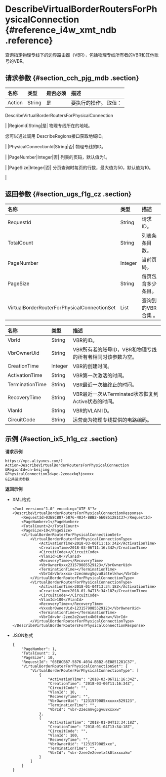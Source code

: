 # DescribeVirtualBorderRoutersForPhysicalConnection {#reference_i4w_xmt_ndb .reference}

查询指定物理专线下的边界路由器（VBR），包括物理专线所有者的VBR和其他账号的VBR。

## 请求参数 {#section_cch_pjg_mdb .section}

|名称|类型|是否必须|描述|
|:-|:-|:---|:-|
|Action|String|是| 要执行的操作。 取值：

 DescribeVirtualBorderRoutersForPhysicalConnection

 |
|RegionId|String|是| 物理专线所在的地域。

 您可以通过调用 DescribeRegions接口获取地域ID。

 |
|PhysicalConnectionId|String|否| 物理专线的ID。

 |
|PageNumber|Integer|否| 列表的页码，默认值为1。

 |
|PageSize|Integer|否| 分页查询时每页的行数，最大值为50，默认值为10。

 |

## 返回参数 {#section_ugs_f1g_cz .section}

|名称|类型|描述|
|:-|:-|:-|
|RequestId|String|请求ID。|
|TotalCount|String|列表条条目数。|
|PageNumber|Integer|当前页码。|
|PageSize|String|每页包含多少条目。|
|VirtualBorderRouterForPhysicalConnectionSet|List|查询到的VBR合集 。|

|名称|类型|描述|
|:-|:-|:-|
|VbrId|String|VBR的ID。|
|VbrOwnerUid|String|VBR所有者的账号ID，VBR和物理专线的所有者相同时该参数为空。|
|CreationTime|Integer|VBR的创建时间。|
|ActivationTime|String|VBR第一次激活的时间。|
|TerminationTime|String|VBR最近一次被终止的时间。|
|RecoveryTime|String|VBR最近一次从Terminated状态恢复到Active状态的时间。|
|VlanId|String|VBR的VLAN ID。|
|CircuitCode|String|运营商为物理专线提供的电路编码。|

## 示例 {#section_ix5_h1g_cz .section}

**请求示例**

``` {#createVPCpub}
https://vpc.aliyuncs.com/?Action=DescribeVirtualBorderRoutersForPhysicalConnection
&RegionId=cn-beijing
&PhysicalConnectionId=pc-2zeoaxkq3joxxxx
&公共请求参数
```

**返回示例**

-   XML格式

    ```
    <?xml version="1.0" encoding="UTF-8"?>
    <DescribeVirtualBorderRoutersForPhysicalConnectionResponse>
    	<RequestId>03E8CB87-5876-4034-BBB2-6E0851281C37</RequestId>
    	<PageNumber>1</PageNumber>
    	<TotalCount>2</TotalCount>
    	<PageSize>10</PageSize>
    	<VirtualBorderRouterForPhysicalConnectionSet>
    		<VirtualBorderRouterForPhysicalConnectionType>
    			<ActivationTime>2018-03-06T11:16:34Z</ActivationTime>
    			<CreationTime>2018-03-06T11:16:34Z</CreationTime>
    			<CircuitCode></CircuitCode>
    			<VlanId>10</VlanId>
    			<RecoveryTime></RecoveryTime>
    			<VbrOwnerUxxx231579085529123</VbrOwnerUid>
    			<TerminationTime></TerminationTime>
    			<VbrId>Vbrxxxxx-2zecmmvg5gvu8i4telkhw</VbrId>
    		</VirtualBorderRouterForPhysicalConnectionType>
    		<VirtualBorderRouterForPhysicalConnectionType>
    			<ActivationTime>2018-01-04T13:34:18Z</ActivationTime>
    			<CreationTime>2018-01-04T13:34:18Z</CreationTime>
    			<CircuitCode></CircuitCode>
    			<VlanId>100</VlanId>
    			<RecoveryTime></RecoveryTime>
    			<VxxxbrOwnerUid>1231579085529123</VbrOwnerUid>
    			<TerminationTime></TerminationTime>
    			<VbrId>vbr-2zee2e2cwetx4k0tohakw</VbrId>
    		</VirtualBorderRouterForPhysicalConnectionType>
    </DescribeVirtualBorderRoutersForPhysicalConnectionResponse>
    ```

-   JSON格式

    ```
    {
        "PageNumber": 1, 
        "TotalCount": 2, 
        "PageSize": 10, 
        "RequestId": "03E8CB87-5876-4034-BBB2-6E0851281C37", 
        "VirtualBorderRouterForPhysicalConnectionSet": {
            "VirtualBorderRouterForPhysicalConnectionType": [
                {
                    "ActivationTime": "2018-03-06T11:16:34Z", 
                    "CreationTime": "2018-03-06T11:16:34Z", 
                    "CircuitCode": "", 
                    "VlanId": 10, 
                    "RecoveryTime": "", 
                    "VbrOwnerUid": "1231579085xxxxxx529123", 
                    "TerminationTime": "", 
                    "VbrId": "vbr-2zecmmvg5gvu8xxxxw"
                }, 
                {
                    "ActivationTime": "2018-01-04T13:34:18Z", 
                    "CreationTime": "2018-01-04T13:34:18Z", 
                    "CircuitCode": "", 
                    "VlanId": 100, 
                    "RecoveryTime": "", 
                    "VbrOwnerUid": "1231579085xxx", 
                    "TerminationTime": "", 
                    "VbrId": "vbr-2zee2e2cwetx4k0txxxxakw"
                }
            ]
        }
    }
    ```


